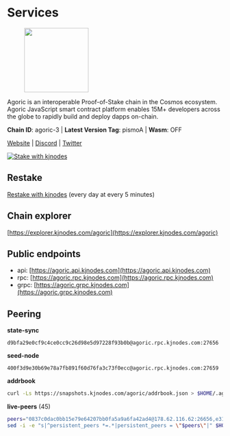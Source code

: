 # Services

<figure><img src="https://raw.githubusercontent.com/kj89/testnet_manuals/main/pingpub/logos/agoric.png" width="150" alt=""><figcaption></figcaption></figure>

Agoric is an interoperable Proof-of-Stake chain in the Cosmos ecosystem.  Agoric JavaScript smart contract platform enables 15M+ developers across the  globe to rapidly build and deploy dapps on-chain.

**Chain ID**: agoric-3 | **Latest Version Tag**: pismoA | **Wasm**: OFF

[Website](https://agoric.com) | [Discord](https://discord.com/invite/qDW8DRes4s) | [Twitter](https://twitter.com/agoric)

[![Stake with kjnodes](https://i.ibb.co/cr44Q8j/button-stake-with-kjnodes.png)](https://restake.app/agoric/agoricvaloper1ku5sm2twlsywdrp4wz3kfwgyrtqtp0lpr3nvk8)

## Restake

[Restake with kjnodes](https://restake.app/agoric/agoricvaloper1ku5sm2twlsywdrp4wz3kfwgyrtqtp0lpr3nvk8) (every day at every 5 minutes)
## Chain explorer
[https://explorer.kjnodes.com/agoric](https://explorer.kjnodes.com/agoric)

## Public endpoints

* api: [https://agoric.api.kjnodes.com](https://agoric.api.kjnodes.com)
* rpc: [https://agoric.rpc.kjnodes.com](https://agoric.rpc.kjnodes.com)
* grpc: [https://agoric.grpc.kjnodes.com](https://agoric.grpc.kjnodes.com)

## Peering

**state-sync**

```text
d9bfa29e0cf9c4ce0cc9c26d98e5d97228f93b0b@agoric.rpc.kjnodes.com:27656
```

**seed-node**

```text
400f3d9e30b69e78a7fb891f60d76fa3c73f0ecc@agoric.rpc.kjnodes.com:27659
```

**addrbook**
```bash
curl -Ls https://snapshots.kjnodes.com/agoric/addrbook.json > $HOME/.agoric/config/addrbook.json
```

**live-peers** (45)
```bash
peers="0837c0dac0bb15e79e64207bb0fa5a9a6fa42ad4@178.62.116.62:26656,e31227c5da019337b9d60f067e3656c4ff757edb@65.21.238.100:26656,63bd6649f80362ce513027d99ef32c826fdbd259@45.9.62.136:26656,3d7d9eac612775c9530e990c44092d7ff55dbb83@95.216.39.109:26656,0464c8dded70d01f5ab50a8d6047a6b27ddf2ccd@84.244.95.232:26656,d03a9974f14ae380fdb7caf46ec71ce5278f0356@34.72.231.9:26656,d9bfa29e0cf9c4ce0cc9c26d98e5d97228f93b0b@65.109.88.38:27656,4eea1e0a22d8d2ade108fc5f8e07d6d6e711e909@65.108.10.138:26656,3a7ffc38689495733030c103a1a055b0596157c4@109.238.14.111:26656,f095bb53006ebddcbbf29c8df70dddcba6419e36@142.93.145.13:26656,9ed68bef54712b46713ac755ab7a6e7ad30694ef@192.99.44.79:14456,1d4d7b77e79c2dad9e8586df4f30c7b550f5d49b@13.40.153.111:26656,0f642db2770d4dd3e0d030b2f14f1365e40f3b38@185.146.148.101:26657,bd0bc3737ca1cfebc3c2aef75ab2c3cc74768d8a@142.132.212.19:26656,9e673680df593d841b0e09c49f87409654d84ae9@95.217.202.49:37656,a38a30c1dd31f63be2befd40b82964b215c3c288@165.22.251.28:26656,ca4c3b9d0cf78d934a3b972c328db2e4a9a66c42@64.32.40.134:26656,d56af8cb0716909f9b804e7dec8c1d34ae4eed16@65.108.142.81:26676,00dc1964683a005274c39d3f347e83a5651dd923@65.21.127.159:26656,71bd0265037393f31ee9947a8e32fa494e51b637@135.181.218.98:26656,a9b9a3217ba1c609717989a2dc75207ea51a7ff5@164.92.103.79:32588,711f6f36a6ec3924b6d721de6adce604092e59f2@116.202.226.169:26656,5711ca85eb4d9105c287dd0c72c382705c3b579e@35.156.217.229:26656,e759de7a872eff293ab1316a0745eb5fdd5614f3@88.217.142.187:26656,125911b3993930f69c873e3d8e80763d91cefab7@195.14.6.156:26656,2f524fbc73a8b0daa29f2ba0b7642aae62bea86f@65.108.144.8:26656,6dfab8f4aa467a4dfadf1a5d94f8ab28bdf98d00@185.252.220.88:26656,c4701dad75a2930ca3624a1bb772ab44f3b5f7a7@157.90.177.120:26656,44476201c6e8610b194e75e4c7993ad6d54a1db8@51.91.70.90:29656,0861af66b3f637db967120d690758ee08222794c@75.119.148.118:36656,586df7471fb74a7e182d6a96b6c8b1a58b0ed7a9@18.142.177.75:26656,2bda83f1501d30187e662c59d75ed4ffffcf8004@135.181.142.117:26656,03c7d68a1433dde6db1acbbdf98712609843cc8f@161.97.187.189:36656,fb3c53630803da3947a54ac76bae6bd6e989a058@34.72.229.79:26656,cb166f0ab8ed8f4062ea66f4ba7d956bfe699ecf@95.217.225.58:26656,8c30ee29afc4b77cf98222edcc3fe823cf1e8306@195.201.106.244:26656,875f8b359148f0d2a4bb501f8ae8a0cd4560bff3@161.97.153.219:26656,1cb750d50af70a3be80a275bbd9afec86cd3aef0@35.240.184.52:26656,baf3faf6d6e4c32c4ee2cde510efabe127d3ce74@35.77.171.242:26656,47c35c8137ad2098e0b2a79077fea93a530034d8@185.144.83.130:26656,1bc9d0bc21a36cbe549088b49539b73e7580506b@89.58.3.166:26656,766536f9ada683a9272c5305398ca7f82c9e7d43@35.215.60.158:26656,8832d61e9b8856c0a80e240970a9200c69c101b7@88.99.161.228:21156,f8ff12a774770fea36beadb303ccffc86863c6ec@65.109.69.59:14456,2aedd7163a8ee725507e461b13fb90c091ee1c42@128.0.51.32:26656"
sed -i -e "s|^persistent_peers *=.*|persistent_peers = \"$peers\"|" $HOME/.agoric/config/config.toml
```
